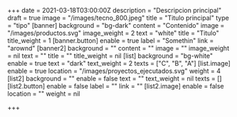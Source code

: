 +++
date = 2021-03-18T03:00:00Z
description = "Descripcion principal"
draft = true
image = "/images/tecno_800.jpeg"
title = "Titulo principal"
type = "tipo"
[banner]
background = "bg-dark"
content = "Contenido"
image = "/images/productos.svg"
image_weight = 2
text = "white"
title = "Titulo"
title_weight = 1
[banner.button]
enable = true
label = "Somethin"
link = "arownd"
[banner2]
background = ""
content = ""
image = ""
image_weight = nil
text = ""
title = ""
title_weight = nil
[list]
background = "bg-white"
enable = true
text = "dark"
text_weight = 2
texts = ["C", "B", "A"]
[list.image]
enable = true
location = "/images/proyectos_ejecutados.svg"
weight = 4
[list2]
background = ""
enable = false
text = ""
text_weight = nil
texts = []
[list2.button]
enable = false
label = ""
link = ""
[list2.image]
enable = false
location = ""
weight = nil

+++

